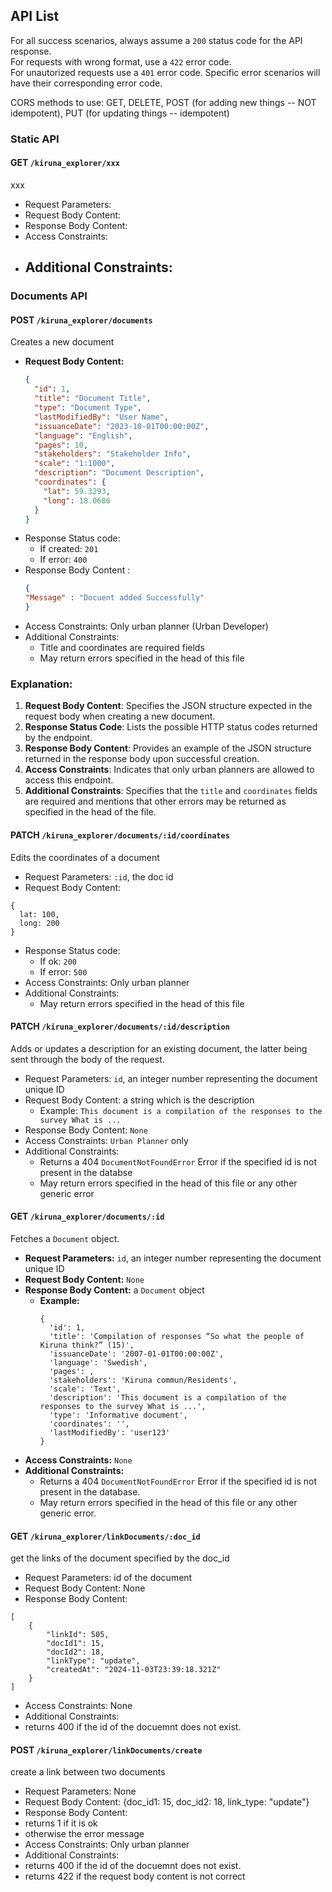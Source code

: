## API List

For all success scenarios, always assume a `200` status code for the API response.  
For requests with wrong format, use a `422` error code.  
For unautorized requests use a `401` error code.
Specific error scenarios will have their corresponding error code.  

CORS methods to use: GET, DELETE, POST (for adding new things -- NOT idempotent), PUT (for updating things -- idempotent)

### Static API

#### GET `/kiruna_explorer/xxx`

xxx

- Request Parameters: 
- Request Body Content: 
- Response Body Content: 
- Access Constraints: 
- Additional Constraints:
  - 

### Documents API

#### POST `/kiruna_explorer/documents`

Creates a new document

- **Request Body Content:**
  ```json
  {
    "id": 1,
    "title": "Document Title",
    "type": "Document Type",
    "lastModifiedBy": "User Name",
    "issuanceDate": "2023-10-01T00:00:00Z",
    "language": "English",
    "pages": 10,
    "stakeholders": "Stakeholder Info",
    "scale": "1:1000",
    "description": "Document Description",
    "coordinates": {
      "lat": 59.3293,
      "long": 18.0686
    }
  }
- Response Status code:
  - If created: `201`
  - If error: `400`
 - Response Body Content : 
    ```json
    {
    "Message" : "Docuent added Successfully"
    } 
- Access Constraints:
   Only urban planner (Urban Developer)
- Additional Constraints:
  - Title and coordinates are required fields
  - May return errors specified in the head of this file

### Explanation:
1. **Request Body Content**: Specifies the JSON structure expected in the request body when creating a new document.
2. **Response Status Code**: Lists the possible HTTP status codes returned by the endpoint.
3. **Response Body Content**: Provides an example of the JSON structure returned in the response body upon successful creation.
4. **Access Constraints**: Indicates that only urban planners are allowed to access this endpoint.
5. **Additional Constraints**: Specifies that the `title` and `coordinates` fields are required and mentions that other errors may be returned as specified in the head of the file.



#### PATCH `/kiruna_explorer/documents/:id/coordinates`

Edits the coordinates of a document

- Request Parameters: `:id`, the doc id
- Request Body Content:
```
{
  lat: 100,
  long: 200
}
```
- Response Status code:
  - If ok:  `200`
  - If error: `500`
- Access Constraints: Only urban planner
- Additional Constraints:
  - May return errors specified in the head of this file

#### PATCH `/kiruna_explorer/documents/:id/description`

Adds or updates a description for an existing document, the latter being sent through the body of the request.

- Request Parameters: `id`, an integer number representing the document unique ID
- Request Body Content: a string which is the description
  - Example: `This document is a compilation of the responses to the survey What is ...`
- Response Body Content: `None`
- Access Constraints: `Urban Planner` only
- Additional Constraints:
  - Returns a 404 `DocumentNotFoundError` Error if the specified id is not present in the databse
  - May return errors specified in the head of this file or any other generic error

#### GET `/kiruna_explorer/documents/:id`

Fetches a `Document` object.

- **Request Parameters:** `id`, an integer number representing the document unique ID
- **Request Body Content:** `None`
- **Response Body Content:** a `Document` object
  - **Example:**
    ```
    {
      'id': 1,
      'title': 'Compilation of responses “So what the people of Kiruna think?” (15)',
      'issuanceDate': '2007-01-01T00:00:00Z',
      'language': 'Swedish',
      'pages': ,
      'stakeholders': 'Kiruna commun/Residents',
      'scale': 'Text',
      'description': 'This document is a compilation of the responses to the survey What is ...',
      'type': 'Informative document',
      'coordinates': '',
      'lastModifiedBy': 'user123'
    }
    ```
- **Access Constraints:** `None`
- **Additional Constraints:**
  - Returns a 404 `DocumentNotFoundError` Error if the specified id is not present in the database.
  - May return errors specified in the head of this file or any other generic error.

#### GET `/kiruna_explorer/linkDocuments/:doc_id`

get the links of the document specified by the doc_id

- Request Parameters: id of the document
- Request Body Content: None
- Response Body Content: 
```
[
    {
        "linkId": 505,
        "docId1": 15,
        "docId2": 18,
        "linkType": "update",
        "createdAt": "2024-11-03T23:39:18.321Z"
    }
]
```
- Access Constraints: None
- Additional Constraints:
- returns 400 if the id of the docuemnt does not exist.


#### POST `/kiruna_explorer/linkDocuments/create`

create a link between two documents

- Request Parameters: None
- Request Body Content: {doc_id1: 15,
            doc_id2: 18,
            link_type: "update"}
- Response Body Content: 
- returns 1 if it is ok
- otherwise the error message
- Access Constraints: Only urban planner
- Additional Constraints:
- returns 400 if the id of the docuemnt does not exist.
- returns 422 if the request body content is not correct
